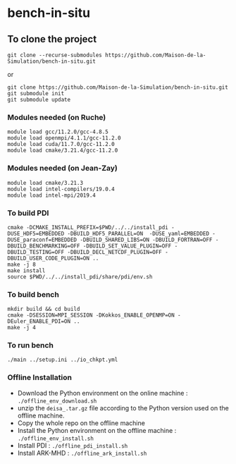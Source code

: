 # bench-in-situ
## To clone the project

```
git clone --recurse-submodules https://github.com/Maison-de-la-Simulation/bench-in-situ.git
```

or

```
git clone https://github.com/Maison-de-la-Simulation/bench-in-situ.git 
git submodule init
git submodule update
```
### Modules needed (on Ruche)
```
module load gcc/11.2.0/gcc-4.8.5
module load openmpi/4.1.1/gcc-11.2.0
module load cuda/11.7.0/gcc-11.2.0
module load cmake/3.21.4/gcc-11.2.0 
```

### Modules needed (on Jean-Zay)
```
module load cmake/3.21.3
module load intel-compilers/19.0.4
module load intel-mpi/2019.4
```


### To build PDI
```
cmake -DCMAKE_INSTALL_PREFIX=$PWD/../../install_pdi -DUSE_HDF5=EMBEDDED -DBUILD_HDF5_PARALLEL=ON  -DUSE_yaml=EMBEDDED -DUSE_paraconf=EMBEDDED -DBUILD_SHARED_LIBS=ON -DBUILD_FORTRAN=OFF -DBUILD_BENCHMARKING=OFF -DBUILD_SET_VALUE_PLUGIN=OFF -DBUILD_TESTING=OFF -DBUILD_DECL_NETCDF_PLUGIN=OFF -DBUILD_USER_CODE_PLUGIN=ON ..
make -j 8
make install
source $PWD/../../install_pdi/share/pdi/env.sh
```

### To build bench
```
mkdir build && cd build
cmake -DSESSION=MPI_SESSION -DKokkos_ENABLE_OPENMP=ON -DEuler_ENABLE_PDI=ON ..
make -j 4
```
### To run bench
```
./main ../setup.ini ../io_chkpt.yml
```
### Offline Installation
 * Download the Python environment on the online machine : `./offline_env_download.sh`
 * unzip the `deisa_.tar.gz` file according to the Python version used on the offline machine.
 * Copy the whole repo on the offline machine
 * Install the Python environment on the offline machine : `./offline_env_install.sh`
 * Install PDI : `./offline_pdi_install.sh `
 * Install ARK-MHD : `./offline_ark_install.sh `
       

